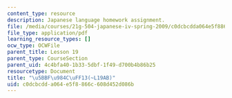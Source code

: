 ```yaml
---
content_type: resource
description: Japanese language homework assignment.
file: /media/courses/21g-504-japanese-iv-spring-2009/c0dcbcdda064e5f8866c608d452d086b_MIT21G_504S09_hw19.pdf
file_type: application/pdf
learning_resource_types: []
ocw_type: OCWFile
parent_title: Lesson 19
parent_type: CourseSection
parent_uid: 4c4bfa40-1b33-5dbf-1f49-d700b4b86b25
resourcetype: Document
title: "\u5BBF\u984C\uFF13(~L19AB)"
uid: c0dcbcdd-a064-e5f8-866c-608d452d086b
---
```

